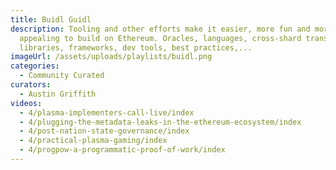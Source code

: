 ```yaml
---
title: Buidl Guidl
description: Tooling and other efforts make it easier, more fun and more
  appealing to build on Ethereum. Oracles, languages, cross-shard transactions,
  libraries, frameworks, dev tools, best practices,...
imageUrl: /assets/uploads/playlists/buidl.png
categories:
  - Community Curated
curators:
  - Austin Griffith
videos:
  - 4/plasma-implementers-call-live/index
  - 4/plugging-the-metadata-leaks-in-the-ethereum-ecosystem/index
  - 4/post-nation-state-governance/index
  - 4/practical-plasma-gaming/index
  - 4/progpow-a-programmatic-proof-of-work/index
---
```

